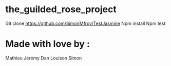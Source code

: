 # the_guilded_rose_project

Git clone https://github.com/SimonMfroy/TestJasmine
Npm install
Npm test

# Made with love by :
Mathieu Jérémy Dan Louison Simon
